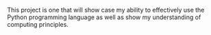 This project is one that will show case my ability to effectively use the Python programming language as well as show my understanding of computing principles.
